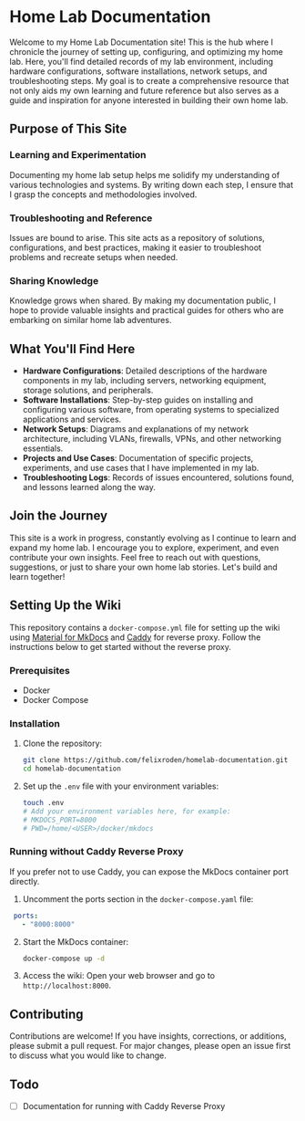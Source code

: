 # Home Lab Documentation

Welcome to my Home Lab Documentation site! This is the hub where I chronicle the journey of setting up, configuring, and optimizing my home lab. Here, you'll find detailed records of my lab environment, including hardware configurations, software installations, network setups, and troubleshooting steps. My goal is to create a comprehensive resource that not only aids my own learning and future reference but also serves as a guide and inspiration for anyone interested in building their own home lab.

## Purpose of This Site

### Learning and Experimentation
Documenting my home lab setup helps me solidify my understanding of various technologies and systems. By writing down each step, I ensure that I grasp the concepts and methodologies involved.

### Troubleshooting and Reference
Issues are bound to arise. This site acts as a repository of solutions, configurations, and best practices, making it easier to troubleshoot problems and recreate setups when needed.

### Sharing Knowledge
Knowledge grows when shared. By making my documentation public, I hope to provide valuable insights and practical guides for others who are embarking on similar home lab adventures.

## What You'll Find Here

- **Hardware Configurations**: Detailed descriptions of the hardware components in my lab, including servers, networking equipment, storage solutions, and peripherals.
- **Software Installations**: Step-by-step guides on installing and configuring various software, from operating systems to specialized applications and services.
- **Network Setups**: Diagrams and explanations of my network architecture, including VLANs, firewalls, VPNs, and other networking essentials.
- **Projects and Use Cases**: Documentation of specific projects, experiments, and use cases that I have implemented in my lab.
- **Troubleshooting Logs**: Records of issues encountered, solutions found, and lessons learned along the way.

## Join the Journey
This site is a work in progress, constantly evolving as I continue to learn and expand my home lab. I encourage you to explore, experiment, and even contribute your own insights. Feel free to reach out with questions, suggestions, or just to share your own home lab stories. Let's build and learn together!

## Setting Up the Wiki

This repository contains a `docker-compose.yml` file for setting up the wiki using [Material for MkDocs](https://github.com/squidfunk/mkdocs-material) and [Caddy](https://github.com/caddyserver/caddy) for reverse proxy. Follow the instructions below to get started without the reverse proxy.

### Prerequisites
- Docker
- Docker Compose

### Installation

1. Clone the repository:
   ```sh
   git clone https://github.com/felixroden/homelab-documentation.git
   cd homelab-documentation
   ```

2. Set up the `.env` file with your environment variables:
   ```sh
   touch .env
   # Add your environment variables here, for example:
   # MKDOCS_PORT=8000
   # PWD=/home/<USER>/docker/mkdocs
   ```
### Running without Caddy Reverse Proxy

If you prefer not to use Caddy, you can expose the MkDocs container port directly.

1. Uncomment the ports section in the `docker-compose.yaml` file:
  ```yaml
   ports:
     - "8000:8000"
   ```

2. Start the MkDocs container:
   ```sh
   docker-compose up -d
   ```

3. Access the wiki:
   Open your web browser and go to `http://localhost:8000`.

## Contributing

Contributions are welcome! If you have insights, corrections, or additions, please submit a pull request. For major changes, please open an issue first to discuss what you would like to change.

## Todo
- [ ]  Documentation for running with Caddy Reverse Proxy
